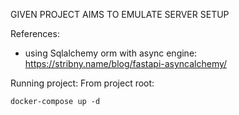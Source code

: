 GIVEN PROJECT AIMS TO EMULATE SERVER SETUP

References:
- using Sqlalchemy orm with async engine:
https://stribny.name/blog/fastapi-asyncalchemy/

Running project:
From project root:
```
docker-compose up -d
```
